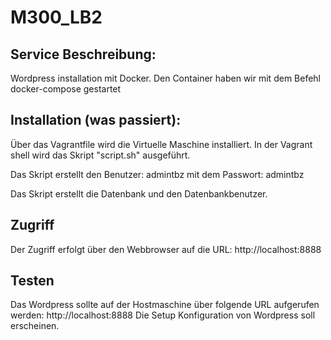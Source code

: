 # M300_LB2
## Service Beschreibung:
Wordpress installation mit Docker. Den Container haben wir mit dem Befehl docker-compose gestartet
## Installation (was passiert):
Über das Vagrantfile wird die Virtuelle Maschine installiert. In der Vagrant shell wird das Skript "script.sh" ausgeführt.

Das Skript erstellt den Benutzer: admintbz mit dem Passwort: admintbz

Das Skript erstellt die Datenbank und den Datenbankbenutzer.
## Zugriff
Der Zugriff erfolgt über den Webbrowser auf die URL: http://localhost:8888
## Testen
Das Wordpress sollte auf der Hostmaschine über folgende URL aufgerufen werden: http://localhost:8888 Die Setup Konfiguration von Wordpress soll erscheinen.
